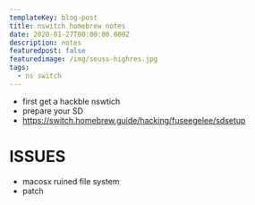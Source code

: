 ```yaml
---
templateKey: blog-post
title: nswitch homebrew notes
date: 2020-01-27T00:00:00.000Z
description: notes 
featuredpost: false
featuredimage: /img/seuss-highres.jpg
tags:
  - ns switch
---
```

* first get a hackble nswtich
* prepare your SD
* https://switch.homebrew.guide/hacking/fuseegelee/sdsetup

# ISSUES
* macosx ruined file system
* patch